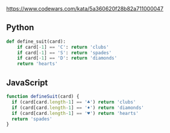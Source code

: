 https://www.codewars.com/kata/5a360620f28b82a711000047

## Python
```python
def define_suit(card):
    if card[-1] == 'C': return 'clubs'
    if card[-1] == 'S': return 'spades'
    if card[-1] == 'D': return 'diamonds'
    return 'hearts'
```

## JavaScript
```js
function defineSuit(card) {
  if (card[card.length-1] == '♣') return 'clubs'
  if (card[card.length-1] == '♦') return 'diamonds'
  if (card[card.length-1] == '♥') return 'hearts'
  return 'spades'
}
```